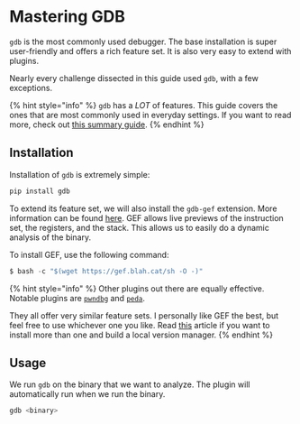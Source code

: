 # Mastering GDB

`gdb` is the most commonly used debugger. The base installation is super user-friendly and offers a rich feature set. It is also very easy to extend with plugins.

Nearly every challenge dissected in this guide used `gdb`, with a few exceptions.

{% hint style="info" %}
`gdb` has a _LOT_ of features. This guide covers the ones that are most commonly used in everyday settings. If you want to read more, check out [this summary guide](https://gist.github.com/integeruser/0c436a64e087b1c43b278761434cbbfa).
{% endhint %}

## Installation

Installation of `gdb` is extremely simple:

```nasm
pip install gdb
```

To extend its feature set, we will also install the `gdb-gef` extension. More information can be found [here](https://github.com/hugsy/gef). GEF allows live previews of the instruction set, the registers, and the stack. This allows us to easily do a dynamic analysis of the binary.

To install GEF, use the following command:

```nasm
$ bash -c "$(wget https://gef.blah.cat/sh -O -)"
```

{% hint style="info" %}
Other plugins out there are equally effective. Notable plugins are [`pwndbg`](https://github.com/pwndbg/pwndbg) and [`peda`](https://github.com/longld/peda).

They all offer very similar feature sets. I personally like GEF the best, but feel free to use whichever one you like. Read [this](https://infosecwriteups.com/pwndbg-gef-peda-one-for-all-and-all-for-one-714d71bf36b8) article if you want to install more than one and build a local version manager.
{% endhint %}

## Usage

We run `gdb` on the binary that we want to analyze. The plugin will automatically run when we run the binary.

```nasm
gdb <binary>
```
